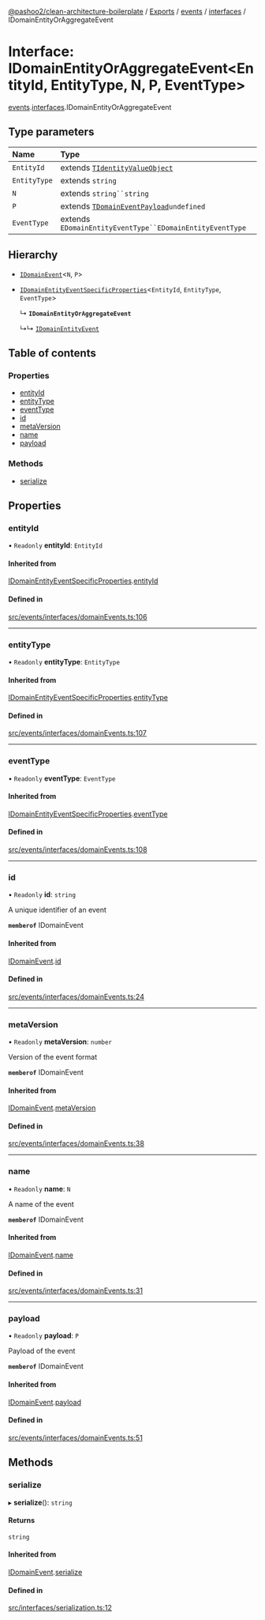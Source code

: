 [@pashoo2/clean-architecture-boilerplate](../README.md) / [Exports](../modules.md) / [events](../modules/events.md) / [interfaces](../modules/events.interfaces.md) / IDomainEntityOrAggregateEvent

# Interface: IDomainEntityOrAggregateEvent<EntityId, EntityType, N, P, EventType\>

[events](../modules/events.md).[interfaces](../modules/events.interfaces.md).IDomainEntityOrAggregateEvent

## Type parameters

| Name | Type |
| :------ | :------ |
| `EntityId` | extends [`TIdentityValueObject`](../modules/valueobject.interfaces.md#tidentityvalueobject) |
| `EntityType` | extends `string` |
| `N` | extends `string``string` |
| `P` | extends [`TDomainEventPayload`](../modules/events.interfaces.md#tdomaineventpayload)`undefined` |
| `EventType` | extends `EDomainEntityEventType``EDomainEntityEventType` |

## Hierarchy

- [`IDomainEvent`](events.interfaces.idomainevent.md)<`N`, `P`\>

- [`IDomainEntityEventSpecificProperties`](events.interfaces.idomainentityeventspecificproperties.md)<`EntityId`, `EntityType`, `EventType`\>

  ↳ **`IDomainEntityOrAggregateEvent`**

  ↳↳ [`IDomainEntityEvent`](events.interfaces.idomainentityevent.md)

## Table of contents

### Properties

- [entityId](events.interfaces.idomainentityoraggregateevent.md#entityid)
- [entityType](events.interfaces.idomainentityoraggregateevent.md#entitytype)
- [eventType](events.interfaces.idomainentityoraggregateevent.md#eventtype)
- [id](events.interfaces.idomainentityoraggregateevent.md#id)
- [metaVersion](events.interfaces.idomainentityoraggregateevent.md#metaversion)
- [name](events.interfaces.idomainentityoraggregateevent.md#name)
- [payload](events.interfaces.idomainentityoraggregateevent.md#payload)

### Methods

- [serialize](events.interfaces.idomainentityoraggregateevent.md#serialize)

## Properties

### entityId

• `Readonly` **entityId**: `EntityId`

#### Inherited from

[IDomainEntityEventSpecificProperties](events.interfaces.idomainentityeventspecificproperties.md).[entityId](events.interfaces.idomainentityeventspecificproperties.md#entityid)

#### Defined in

[src/events/interfaces/domainEvents.ts:106](https://github.com/pashoo2/clean-architecture-boilerplate/blob/88f8e3d/src/events/interfaces/domainEvents.ts#L106)

___

### entityType

• `Readonly` **entityType**: `EntityType`

#### Inherited from

[IDomainEntityEventSpecificProperties](events.interfaces.idomainentityeventspecificproperties.md).[entityType](events.interfaces.idomainentityeventspecificproperties.md#entitytype)

#### Defined in

[src/events/interfaces/domainEvents.ts:107](https://github.com/pashoo2/clean-architecture-boilerplate/blob/88f8e3d/src/events/interfaces/domainEvents.ts#L107)

___

### eventType

• `Readonly` **eventType**: `EventType`

#### Inherited from

[IDomainEntityEventSpecificProperties](events.interfaces.idomainentityeventspecificproperties.md).[eventType](events.interfaces.idomainentityeventspecificproperties.md#eventtype)

#### Defined in

[src/events/interfaces/domainEvents.ts:108](https://github.com/pashoo2/clean-architecture-boilerplate/blob/88f8e3d/src/events/interfaces/domainEvents.ts#L108)

___

### id

• `Readonly` **id**: `string`

A unique identifier of an event

**`memberof`** IDomainEvent

#### Inherited from

[IDomainEvent](events.interfaces.idomainevent.md).[id](events.interfaces.idomainevent.md#id)

#### Defined in

[src/events/interfaces/domainEvents.ts:24](https://github.com/pashoo2/clean-architecture-boilerplate/blob/88f8e3d/src/events/interfaces/domainEvents.ts#L24)

___

### metaVersion

• `Readonly` **metaVersion**: `number`

Version of the event format

**`memberof`** IDomainEvent

#### Inherited from

[IDomainEvent](events.interfaces.idomainevent.md).[metaVersion](events.interfaces.idomainevent.md#metaversion)

#### Defined in

[src/events/interfaces/domainEvents.ts:38](https://github.com/pashoo2/clean-architecture-boilerplate/blob/88f8e3d/src/events/interfaces/domainEvents.ts#L38)

___

### name

• `Readonly` **name**: `N`

A name of the event

**`memberof`** IDomainEvent

#### Inherited from

[IDomainEvent](events.interfaces.idomainevent.md).[name](events.interfaces.idomainevent.md#name)

#### Defined in

[src/events/interfaces/domainEvents.ts:31](https://github.com/pashoo2/clean-architecture-boilerplate/blob/88f8e3d/src/events/interfaces/domainEvents.ts#L31)

___

### payload

• `Readonly` **payload**: `P`

Payload of the event

**`memberof`** IDomainEvent

#### Inherited from

[IDomainEvent](events.interfaces.idomainevent.md).[payload](events.interfaces.idomainevent.md#payload)

#### Defined in

[src/events/interfaces/domainEvents.ts:51](https://github.com/pashoo2/clean-architecture-boilerplate/blob/88f8e3d/src/events/interfaces/domainEvents.ts#L51)

## Methods

### serialize

▸ **serialize**(): `string`

#### Returns

`string`

#### Inherited from

[IDomainEvent](events.interfaces.idomainevent.md).[serialize](events.interfaces.idomainevent.md#serialize)

#### Defined in

[src/interfaces/serialization.ts:12](https://github.com/pashoo2/clean-architecture-boilerplate/blob/88f8e3d/src/interfaces/serialization.ts#L12)
